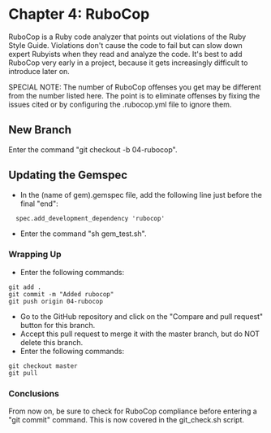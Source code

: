 # Chapter 4: RuboCop

RuboCop is a Ruby code analyzer that points out violations of the Ruby Style Guide. Violations don't cause the code to fail but can slow down expert Rubyists when they read and analyze the code. It's best to add RuboCop very early in a project, because it gets increasingly difficult to introduce later on.

SPECIAL NOTE: The number of RuboCop offenses you get may be different from the number listed here. The point is to eliminate offenses by fixing the issues cited or by configuring the .rubocop.yml file to ignore them.

## New Branch
Enter the command "git checkout -b 04-rubocop".

## Updating the Gemspec
* In the (name of gem).gemspec file, add the following line just before the final "end":
```
  spec.add_development_dependency 'rubocop'
```
* Enter the command "sh gem_test.sh".

### Wrapping Up
* Enter the following commands:
```
git add .
git commit -m "Added rubocop"
git push origin 04-rubocop
```
* Go to the GitHub repository and click on the "Compare and pull request" button for this branch.
* Accept this pull request to merge it with the master branch, but do NOT delete this branch.
* Enter the following commands:
```
git checkout master
git pull
```

### Conclusions
From now on, be sure to check for RuboCop compliance before entering a "git commit" command.  This is now covered in the git_check.sh script.
